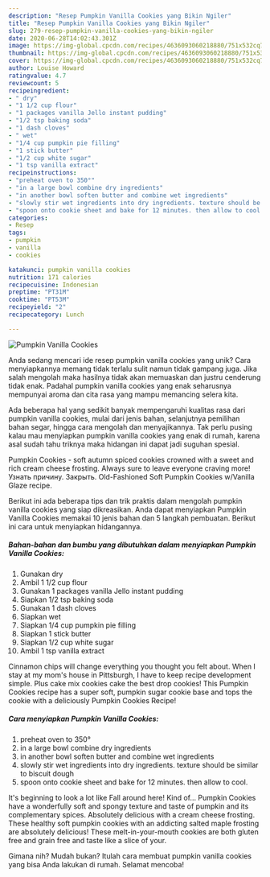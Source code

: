```yaml
---
description: "Resep Pumpkin Vanilla Cookies yang Bikin Ngiler"
title: "Resep Pumpkin Vanilla Cookies yang Bikin Ngiler"
slug: 279-resep-pumpkin-vanilla-cookies-yang-bikin-ngiler
date: 2020-06-28T14:02:43.301Z
image: https://img-global.cpcdn.com/recipes/4636093060218880/751x532cq70/pumpkin-vanilla-cookies-recipe-main-photo.jpg
thumbnail: https://img-global.cpcdn.com/recipes/4636093060218880/751x532cq70/pumpkin-vanilla-cookies-recipe-main-photo.jpg
cover: https://img-global.cpcdn.com/recipes/4636093060218880/751x532cq70/pumpkin-vanilla-cookies-recipe-main-photo.jpg
author: Louise Howard
ratingvalue: 4.7
reviewcount: 5
recipeingredient:
- " dry"
- "1 1/2 cup flour"
- "1 packages vanilla Jello instant pudding"
- "1/2 tsp baking soda"
- "1 dash cloves"
- " wet"
- "1/4 cup pumpkin pie filling"
- "1 stick butter"
- "1/2 cup white sugar"
- "1 tsp vanilla extract"
recipeinstructions:
- "preheat oven to 350°"
- "in a large bowl combine dry ingredients"
- "in another bowl soften butter and combine wet ingredients"
- "slowly stir wet ingredients into dry ingredients. texture should be similar to biscuit dough"
- "spoon onto cookie sheet and bake for 12 minutes. then allow to cool."
categories:
- Resep
tags:
- pumpkin
- vanilla
- cookies

katakunci: pumpkin vanilla cookies 
nutrition: 171 calories
recipecuisine: Indonesian
preptime: "PT31M"
cooktime: "PT53M"
recipeyield: "2"
recipecategory: Lunch

---
```



![Pumpkin Vanilla Cookies](https://img-global.cpcdn.com/recipes/4636093060218880/751x532cq70/pumpkin-vanilla-cookies-recipe-main-photo.jpg)

Anda sedang mencari ide resep pumpkin vanilla cookies yang unik? Cara menyiapkannya memang tidak terlalu sulit namun tidak gampang juga. Jika salah mengolah maka hasilnya tidak akan memuaskan dan justru cenderung tidak enak. Padahal pumpkin vanilla cookies yang enak seharusnya mempunyai aroma dan cita rasa yang mampu memancing selera kita.

Ada beberapa hal yang sedikit banyak mempengaruhi kualitas rasa dari pumpkin vanilla cookies, mulai dari jenis bahan, selanjutnya pemilihan bahan segar, hingga cara mengolah dan menyajikannya. Tak perlu pusing kalau mau menyiapkan pumpkin vanilla cookies yang enak di rumah, karena asal sudah tahu triknya maka hidangan ini dapat jadi suguhan spesial.

Pumpkin Cookies - soft autumn spiced cookies crowned with a sweet and rich cream cheese frosting. Always sure to leave everyone craving more! Узнать причину. Закрыть. Old-Fashioned Soft Pumpkin Cookies w/Vanilla Glaze recipe.


Berikut ini ada beberapa tips dan trik praktis dalam mengolah pumpkin vanilla cookies yang siap dikreasikan. Anda dapat menyiapkan Pumpkin Vanilla Cookies memakai 10 jenis bahan dan 5 langkah pembuatan. Berikut ini cara untuk menyiapkan hidangannya.

<!--inarticleads1-->

##### Bahan-bahan dan bumbu yang dibutuhkan dalam menyiapkan Pumpkin Vanilla Cookies:

1. Gunakan  dry
1. Ambil 1 1/2 cup flour
1. Gunakan 1 packages vanilla Jello instant pudding
1. Siapkan 1/2 tsp baking soda
1. Gunakan 1 dash cloves
1. Siapkan  wet
1. Siapkan 1/4 cup pumpkin pie filling
1. Siapkan 1 stick butter
1. Siapkan 1/2 cup white sugar
1. Ambil 1 tsp vanilla extract


Cinnamon chips will change everything you thought you felt about. When I stay at my mom&#39;s house in Pittsburgh, I have to keep recipe development simple. Plus cake mix cookies cake the best drop cookies! This Pumpkin Cookies recipe has a super soft, pumpkin sugar cookie base and tops the cookie with a deliciously Pumpkin Cookies Recipe! 

<!--inarticleads2-->

##### Cara menyiapkan Pumpkin Vanilla Cookies:

1. preheat oven to 350°
1. in a large bowl combine dry ingredients
1. in another bowl soften butter and combine wet ingredients
1. slowly stir wet ingredients into dry ingredients. texture should be similar to biscuit dough
1. spoon onto cookie sheet and bake for 12 minutes. then allow to cool.


It&#39;s beginning to look a lot like Fall around here! Kind of… Pumpkin Cookies have a wonderfully soft and spongy texture and taste of pumpkin and its complementary spices. Absolutely delicious with a cream cheese frosting. These healthy soft pumpkin cookies with an addicting salted maple frosting are absolutely delicious! These melt-in-your-mouth cookies are both gluten free and grain free and taste like a slice of your. 

Gimana nih? Mudah bukan? Itulah cara membuat pumpkin vanilla cookies yang bisa Anda lakukan di rumah. Selamat mencoba!
